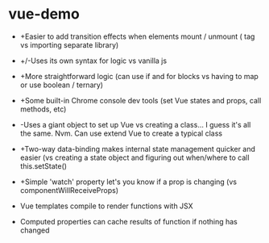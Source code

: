 # vue-demo

* +Easier to add transition effects when elements mount / unmount (<transition> tag vs importing separate library)
* +/-Uses its own syntax for logic vs vanilla js
* +More straightforward logic (can use if and for blocks vs having to map or use boolean / ternary)
* +Some built-in Chrome console dev tools (set Vue states and props, call methods, etc)
* -Uses a giant object to set up Vue vs creating a class... I guess it's all the same. Nvm. Can use extend Vue to create a typical class
* +Two-way data-binding makes internal state management quicker and easier (vs creating a state object and figuring out when/where to call this.setState()
* +Simple 'watch' property let's you know if a prop is changing (vs componentWillReceiveProps)
  
* Vue templates compile to render functions with JSX
* Computed properties can cache results of function if nothing has changed
